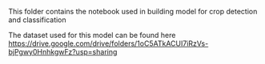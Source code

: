 This folder contains the notebook used in building model for crop detection and classification

The dataset used for this model can be found here
https://drive.google.com/drive/folders/1oC5ATkACUI7iRzVs-bjPgwy0HnhkgwFz?usp=sharing 

